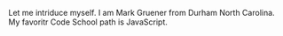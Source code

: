 Let me intriduce myself.
I am Mark Gruener from Durham North Carolina.
My favoritr Code School path is JavaScript.
